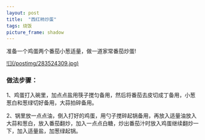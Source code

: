 ```yaml
---
layout: post
title:  "西红柿炒蛋"
tags: 烧饭
picture_frame: shadow  
---
```


准备一个鸡蛋两个番茄小葱适量，做一道家常番茄炒蛋!
<p></p>
<a href="/2019/11/19/jianwei.html">
![](/postimg/283524309.jpg)
</a>
<!--more-->






### 做法步骤：

1、鸡蛋打入碗里，加点点盐用筷子搅匀备用，然后将番茄去皮切成丁备用，小葱葱白和葱绿切好备用，大蒜拍碎备用。

2、锅里放一点点油，倒入打好的鸡蛋，用勺子搅碎起锅备用，再放入适量油放入大蒜和葱白，放入番茄翻炒，加入一点点白糖，炒出番茄汁时放入鸡蛋继续翻炒一下，加入适量盐，加葱绿起锅。

